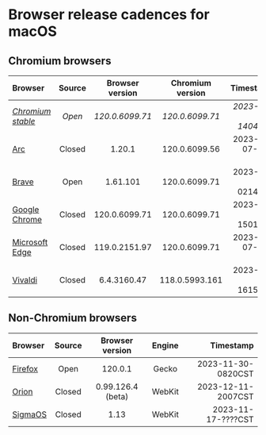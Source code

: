 # Browser release cadences for macOS

## Chromium browsers

| Browser | Source | Browser version | Chromium version | Timestamp |
|:--|:-:|:-:|:-:|--:|
| *[Chromium stable](https://chromiumdash.appspot.com/releases?platform=Mac)* | *Open* | *120.0.6099.71* | *120.0.6099.71* | *2023-12-05-1404CST* |
| [Arc](https://resources.arc.net/en/articles/8233343-release-notes) | Closed | 1.20.1 | 120.0.6099.56 | 2023-12-07-????CST |
| [Brave](https://github.com/brave/brave-browser/releases) | Open | 1.61.101 | 120.0.6099.71 | 2023-12-07-0214CST |
| [Google Chrome](https://chromereleases.googleblog.com/search/label/Stable%20updates) | Closed | 120.0.6099.71 | 120.0.6099.71 | 2023-12-06-1501CST |
| [Microsoft Edge](https://learn.microsoft.com/en-us/deployedge/microsoft-edge-relnote-stable-channel) | Closed | 119.0.2151.97 | 120.0.6099.71 | 2023-12-07-????CST |
| [Vivaldi](https://vivaldi.com/blog/desktop/updates/) | Closed | 6.4.3160.47 | 118.0.5993.161 | 2023-11-28-1615CST |

## Non-Chromium browsers

| Browser | Source | Browser version | Engine | Timestamp |
|:--|:-:|:-:|:-:|--:|
| [Firefox](https://groups.google.com/a/mozilla.org/g/announce) | Open | 120.0.1 | Gecko | 2023-11-30-0820CST |
| [Orion](https://kagi.com/orion/updates/orion-release-notes.html) | Closed | 0.99.126.4 (beta) | WebKit | 2023-12-11-2007CST |
| [SigmaOS](https://sigmaos.com/update) | Closed | 1.13 | WebKit | 2023-11-17-????CST |
